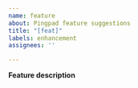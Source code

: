 ```yaml
---
name: feature
about: Pingpad feature suggestions
title: "[feat]"
labels: enhancement
assignees: ''

---
```


**Feature description**
